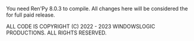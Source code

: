 You need Ren'Py 8.0.3 to compile. All changes here will be considered the for full paid release.

ALL CODE IS COPYRIGHT (C) 2022 - 2023 WINDOWSLOGIC PRODUCTIONS. ALL RIGHTS RESERVED.
